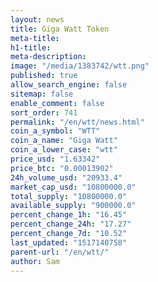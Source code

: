 ```yaml
---
layout: news
title: Giga Watt Token
meta-title: 
h1-title: 
meta-description: 
image: "/media/1383742/wtt.png"
published: true
allow_search_engine: false
sitemap: false
enable_comment: false
sort_order: 741
permalink: "/en/wtt/news.html"
coin_a_symbol: "WTT"
coin_a_name: "Giga Watt"
coin_a_lower_case: "wtt"
price_usd: "1.63342"
price_btc: "0.00013902"
24h_volume_usd: "20933.4"
market_cap_usd: "10800000.0"
total_supply: "10800000.0"
available_supply: "900000.0"
percent_change_1h: "16.45"
percent_change_24h: "17.27"
percent_change_7d: "10.52"
last_updated: "1517140758"
parent-url: "/en/wtt/"
author: Sam
---
```


